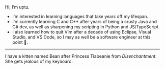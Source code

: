 Hi, I’m uptu.
- I’m interested in learning languages that take years off my lifespan.
- I’m currently learning C and C++ after years of being a crusty Java and C# dev, as well as sharpening my scripting in Python and JS/TypeScript.
- I also learned how to quit Vim after a decade of using Eclipse, Visual Studio, and VS Code, so I may as well be a software engineer at this point 🗿.
___

<!---
uptudev/uptudev is a ✨ special ✨ repository because its `README.md` (this file) appears on your GitHub profile.
You can click the Preview link to take a look at your changes.
--->
I have a kitten named Bean after Princess Tiabeanie from *Disenchantment*. She gets jealous of my keyboard.
